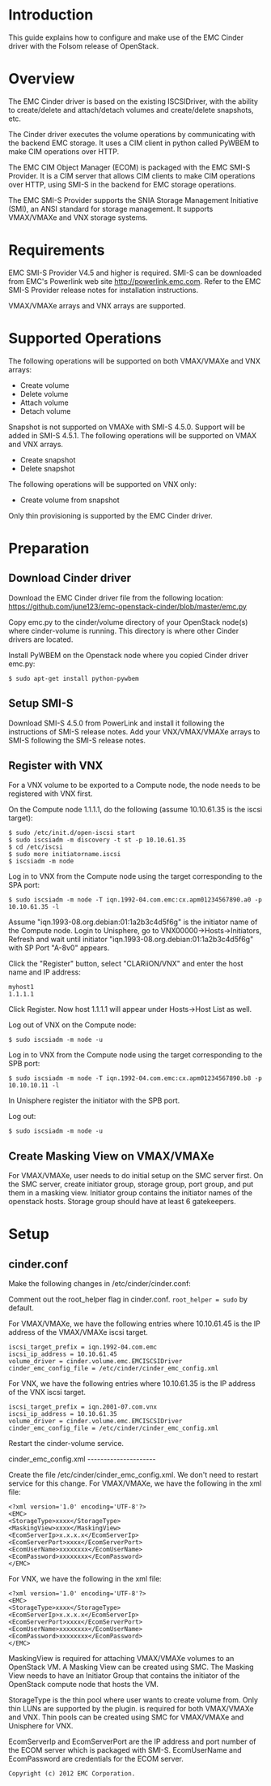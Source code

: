 Introduction
============

This guide explains how to configure and make use of the EMC Cinder driver with the Folsom release of OpenStack.


Overview
========

The EMC Cinder driver is based on the existing ISCSIDriver, with the ability to create/delete and attach/detach volumes and create/delete snapshots, etc.

The Cinder driver executes the volume operations by communicating with the backend EMC storage. It uses a CIM client in python called PyWBEM to make CIM operations over HTTP.

The EMC CIM Object Manager (ECOM) is packaged with the EMC SMI-S Provider. It is a CIM server that allows CIM clients to make CIM operations over HTTP, using SMI-S in the backend for EMC storage operations.

The EMC SMI-S Provider supports the SNIA Storage Management Initiative (SMI), an ANSI standard for storage management. It supports VMAX/VMAXe and VNX storage systems.


Requirements
============

EMC SMI-S Provider V4.5 and higher is required.  SMI-S can be downloaded from EMC's Powerlink web site http://powerlink.emc.com.  Refer to the EMC SMI-S Provider release notes for installation instructions. 

VMAX/VMAXe arrays and VNX arrays are supported.


Supported Operations
====================

The following operations will be supported on both VMAX/VMAXe and VNX arrays:
* Create volume
* Delete volume
* Attach volume
* Detach volume

Snapshot is not supported on VMAXe with SMI-S 4.5.0.  Support will be added in SMI-S 4.5.1.  The following operations will be supported on VMAX and VNX arrays.
* Create snapshot
* Delete snapshot

The following operations will be supported on VNX only:
* Create volume from snapshot

Only thin provisioning is supported by the EMC Cinder driver.


Preparation
===========

Download Cinder driver
----------------------

Download the EMC Cinder driver file from the following location: https://github.com/june123/emc-openstack-cinder/blob/master/emc.py

Copy emc.py to the cinder/volume directory of your OpenStack node(s) where cinder-volume is running.  This directory is where other Cinder drivers are located.

Install PyWBEM on the Openstack node where you copied Cinder driver emc.py:
```
$ sudo apt-get install python-pywbem
```

Setup SMI-S
-----------

Download SMI-S 4.5.0 from PowerLink and install it following the instructions of SMI-S release notes.  Add your VNX/VMAX/VMAXe arrays to SMI-S following the SMI-S release notes. 

Register with VNX
-----------------

For a VNX volume to be exported to a Compute node, the node needs to be registered with VNX first.

On the Compute node 1.1.1.1, do the following (assume 10.10.61.35 is the iscsi target):
```
$ sudo /etc/init.d/open-iscsi start
$ sudo iscsiadm -m discovery -t st -p 10.10.61.35
$ cd /etc/iscsi
$ sudo more initiatorname.iscsi
$ iscsiadm -m node
```

Log in to VNX from the Compute node using the target corresponding to the SPA port:
```
$ sudo iscsiadm -m node -T iqn.1992-04.com.emc:cx.apm01234567890.a0 -p 10.10.61.35 -l
```

Assume "iqn.1993-08.org.debian:01:1a2b3c4d5f6g" is the initiator name of the Compute node.  Login to Unisphere, go to VNX00000->Hosts->Initiators, Refresh and wait until initiator "iqn.1993-08.org.debian:01:1a2b3c4d5f6g" with SP Port "A-8v0" appears.

Click the "Register" button, select "CLARiiON/VNX" and enter the host name and IP address:
```
myhost1
1.1.1.1
```

Click Register. Now host 1.1.1.1 will appear under Hosts->Host List as well.

Log out of VNX on the Compute node:
```
$ sudo iscsiadm -m node -u
```

Log in to VNX from the Compute node using the target corresponding to the SPB port:
```
$ sudo iscsiadm -m node -T iqn.1992-04.com.emc:cx.apm01234567890.b8 -p 10.10.10.11 -l
```

In Unisphere register the initiator with the SPB port.

Log out:
```
$ sudo iscsiadm -m node -u
```

Create Masking View on VMAX/VMAXe
---------------------------------

For VMAX/VMAXe, user needs to do initial setup on the SMC server first.  On the SMC server, create initiator group, storage group, port group, and put them in a masking view.  Initiator group contains the initiator names of the openstack hosts.  Storage group should have at least 6 gatekeepers.


Setup
=====

cinder.conf
-----------

Make the following changes in /etc/cinder/cinder.conf:

Comment out the root_helper flag in cinder.conf.  ``root_helper = sudo`` by default.

For VMAX/VMAXe, we have the following entries where 10.10.61.45 is the IP address of the VMAX/VMAXe iscsi target.
```
iscsi_target_prefix = iqn.1992-04.com.emc
iscsi_ip_address = 10.10.61.45
volume_driver = cinder.volume.emc.EMCISCSIDriver
cinder_emc_config_file = /etc/cinder/cinder_emc_config.xml
```

For VNX, we have the following entries where 10.10.61.35 is the IP address of the VNX iscsi target.
```
iscsi_target_prefix = iqn.2001-07.com.vnx
iscsi_ip_address = 10.10.61.35
volume_driver = cinder.volume.emc.EMCISCSIDriver
cinder_emc_config_file = /etc/cinder/cinder_emc_config.xml
```
Restart the cinder-volume service.

cinder_emc_config.xml								---------------------

Create the file /etc/cinder/cinder_emc_config.xml.  We don't need to restart service for this change.
										For VMAX/VMAXe, we have the following in the xml file:
```
<?xml version='1.0' encoding='UTF-8'?>
<EMC>
<StorageType>xxxx</StorageType>
<MaskingView>xxxx</MaskingView>
<EcomServerIp>x.x.x.x</EcomServerIp>
<EcomServerPort>xxxx</EcomServerPort>
<EcomUserName>xxxxxxxx</EcomUserName>
<EcomPassword>xxxxxxxx</EcomPassword>
</EMC>
```

For VNX, we have the following in the xml file:
```
<?xml version='1.0' encoding='UTF-8'?>
<EMC>
<StorageType>xxxx</StorageType>
<EcomServerIp>x.x.x.x</EcomServerIp>
<EcomServerPort>xxxx</EcomServerPort>
<EcomUserName>xxxxxxxx</EcomUserName>
<EcomPassword>xxxxxxxx</EcomPassword>
</EMC>
```

MaskingView is required for attaching VMAX/VMAXe volumes to an OpenStack VM.  A Masking View can be created using SMC.  The Masking View needs to have an Initiator Group that contains the initiator of the OpenStack compute node that hosts the VM.

StorageType is the thin pool where user wants to create volume from.  Only thin LUNs are supported by the plugin.  <StorageType> is required for both VMAX/VMAXe and VNX.  Thin pools can be created using SMC for VMAX/VMAXe and Unisphere for VNX.

EcomServerIp and EcomServerPort are the IP address and port number of the ECOM server which is packaged with SMI-S.  EcomUserName and EcomPassword are credentials for the ECOM server.


``Copyright (c) 2012 EMC Corporation.``
